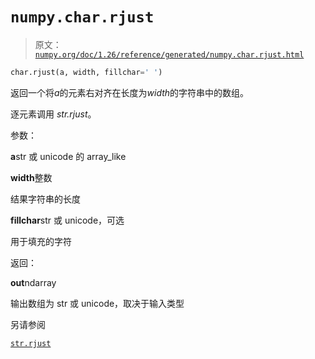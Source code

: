 # `numpy.char.rjust`

> 原文：[`numpy.org/doc/1.26/reference/generated/numpy.char.rjust.html`](https://numpy.org/doc/1.26/reference/generated/numpy.char.rjust.html)

```py
char.rjust(a, width, fillchar=' ')
```

返回一个将*a*的元素右对齐在长度为*width*的字符串中的数组。

逐元素调用 *str.rjust*。

参数：

**a**str 或 unicode 的 array_like

**width**整数

结果字符串的长度

**fillchar**str 或 unicode，可选

用于填充的字符

返回：

**out**ndarray

输出数组为 str 或 unicode，取决于输入类型

另请参阅

[`str.rjust`](https://docs.python.org/3/library/stdtypes.html#str.rjust "(在 Python v3.11 中)")
